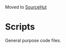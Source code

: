 Moved to [SourceHut](https://git.sr.ht/~diego-est/omnium-gatherum)

# Scripts
General purpose code files.
